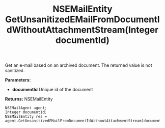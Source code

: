 ﻿---
uid: crmscript_ref_NSEMailAgent_GetUnsanitizedEMailFromDocumentIdWithoutAttachmentStream
title: NSEMailEntity GetUnsanitizedEMailFromDocumentIdWithoutAttachmentStream(Integer documentId)
intellisense: NSEMailAgent.GetUnsanitizedEMailFromDocumentIdWithoutAttachmentStream
keywords: NSEMailAgent, GetUnsanitizedEMailFromDocumentIdWithoutAttachmentStream
so.topic: reference
---

Get an e-mail based on an archived document. The returned value is not sanitized.

**Parameters:**
 - **documentId** Unique id of the document

**Returns:** NSEMailEntity

```crmscript
NSEMailAgent agent;
Integer documentId;
NSEMailEntity res = agent.GetUnsanitizedEMailFromDocumentIdWithoutAttachmentStream(documentId);
```

